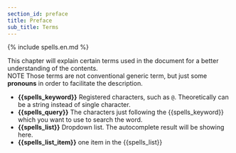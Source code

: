 ```yaml
---
section_id: preface
title: Preface
sub_title: Terms
---
```


{% include spells.en.md %}

This chapter will explain certain terms used in the document for a better understanding of the contents.  
<span class="label label-warning">NOTE</span> Those terms are not conventional generic term, but just some **pronouns** in order to facilitate the description.

* **{{spells_keyword}}** Registered characters, such as `@`. Theoretically can be a string instead of single character. 
* **{{spells_query}}**  The characters just following the {{spells_keyword}} which you want to use to search the word.
* **{{spells_list}}** Dropdown list. The autocomplete result will be showing here.
* **{{spells_list_item}}** one item in the {{spells_list}}
